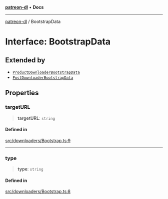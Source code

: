 [**patreon-dl**](../README.md) • **Docs**

***

[patreon-dl](../README.md) / BootstrapData

# Interface: BootstrapData

## Extended by

- [`ProductDownloaderBootstrapData`](ProductDownloaderBootstrapData.md)
- [`PostDownloaderBootstrapData`](PostDownloaderBootstrapData.md)

## Properties

### targetURL

> **targetURL**: `string`

#### Defined in

[src/downloaders/Bootstrap.ts:9](https://github.com/patrickkfkan/patreon-dl/blob/794996b6269a4df0afea77da4d86f16365f2adf5/src/downloaders/Bootstrap.ts#L9)

***

### type

> **type**: `string`

#### Defined in

[src/downloaders/Bootstrap.ts:8](https://github.com/patrickkfkan/patreon-dl/blob/794996b6269a4df0afea77da4d86f16365f2adf5/src/downloaders/Bootstrap.ts#L8)
